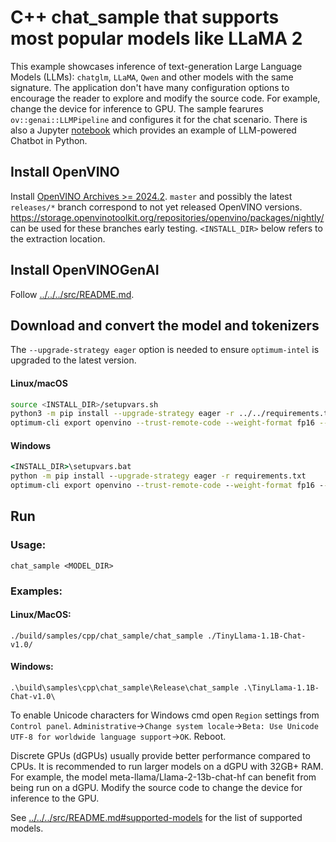 # C++ chat_sample that supports most popular models like LLaMA 2

This example showcases inference of text-generation Large Language Models (LLMs): `chatglm`, `LLaMA`, `Qwen` and other models with the same signature. The application don't have many configuration options to encourage the reader to explore and modify the source code. For example, change the device for inference to GPU. The sample fearures `ov::genai::LLMPipeline` and configures it for the chat scenario. There is also a Jupyter [notebook](https://github.com/openvinotoolkit/openvino_notebooks/tree/main/notebooks/254-llm-chatbot) which provides an example of LLM-powered Chatbot in Python.

## Install OpenVINO

Install [OpenVINO Archives >= 2024.2](docs.openvino.ai/install). `master` and possibly the latest `releases/*` branch correspond to not yet released OpenVINO versions. https://storage.openvinotoolkit.org/repositories/openvino/packages/nightly/ can be used for these branches early testing. `<INSTALL_DIR>` below refers to the extraction location.

## Install OpenVINOGenAI

Follow [../../../src/README.md](../../../src/README.md).

## Download and convert the model and tokenizers

The `--upgrade-strategy eager` option is needed to ensure `optimum-intel` is upgraded to the latest version.

#### Linux/macOS

```sh
source <INSTALL_DIR>/setupvars.sh
python3 -m pip install --upgrade-strategy eager -r ../../requirements.txt
optimum-cli export openvino --trust-remote-code --weight-format fp16 --model TinyLlama/TinyLlama-1.1B-Chat-v1.0 TinyLlama-1.1B-Chat-v1.0
```

#### Windows

```bat
<INSTALL_DIR>\setupvars.bat
python -m pip install --upgrade-strategy eager -r requirements.txt
optimum-cli export openvino --trust-remote-code --weight-format fp16 --model TinyLlama/TinyLlama-1.1B-Chat-v1.0 TinyLlama-1.1B-Chat-v1.0
```

## Run

### Usage:
`chat_sample <MODEL_DIR>`

### Examples:

#### Linux/MacOS:
`./build/samples/cpp/chat_sample/chat_sample ./TinyLlama-1.1B-Chat-v1.0/`

#### Windows:
`.\build\samples\cpp\chat_sample\Release\chat_sample .\TinyLlama-1.1B-Chat-v1.0\`

To enable Unicode characters for Windows cmd open `Region` settings from `Control panel`. `Administrative`->`Change system locale`->`Beta: Use Unicode UTF-8 for worldwide language support`->`OK`. Reboot.

Discrete GPUs (dGPUs) usually provide better performance compared to CPUs. It is recommended to run larger models on a dGPU with 32GB+ RAM. For example, the model meta-llama/Llama-2-13b-chat-hf can benefit from being run on a dGPU. Modify the source code to change the device for inference to the GPU.

See [../../../src/README.md#supported-models](../../src/README.md#supported-models) for the list of supported models.
